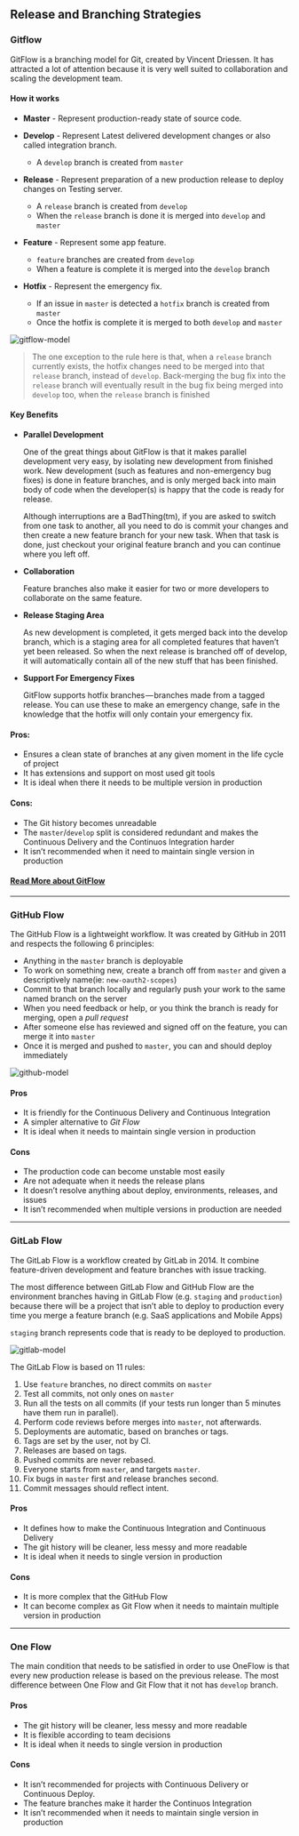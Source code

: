 ## Release and Branching Strategies
### Gitflow
GitFlow is a branching model for Git, created by Vincent Driessen. It has attracted a lot of attention because it is very well suited to collaboration and scaling the development team.

#### How it works
* __Master__ - Represent production-ready state of source code.
* __Develop__ - Represent Latest delivered development changes or also called integration branch.

    * A `develop` branch is created from `master`

* __Release__ - Represent preparation of a new production release to deploy changes on Testing server.

    * A `release` branch is created from `develop`
    * When the `release` branch is done it is merged into `develop` and `master`

* __Feature__ - Represent some app feature.

    * `feature` branches are created from `develop`
    * When a feature is complete it is merged into the `develop` branch

* __Hotfix__ - Represent the emergency fix.

    * If an issue in `master` is detected a `hotfix` branch is created from `master`
    * Once the hotfix is complete it is merged to both `develop` and `master`

![gitflow-model](./images/gitflow-model.png)

> The one exception to the rule here is that, when a `release` branch currently exists, the hotfix changes need to be merged into that `release` branch, instead of `develop`. Back-merging the bug fix into the `release` branch will eventually result in the bug fix being merged into `develop` too, when the `release` branch is finished

#### Key Benefits
* __Parallel Development__

    One of the great things about GitFlow is that it makes parallel development very easy, by isolating new development from finished work. New development (such as features and non-emergency bug fixes) is done in feature branches, and is only merged back into main body of code when the developer(s) is happy that the code is ready for release.

    Although interruptions are a BadThing(tm), if you are asked to switch from one task to another, all you need to do is commit your changes and then create a new feature branch for your new task. When that task is done, just checkout your original feature branch and you can continue where you left off.

* __Collaboration__

    Feature branches also make it easier for two or more developers to collaborate on the same feature.

* __Release Staging Area__

    As new development is completed, it gets merged back into the develop branch, which is a staging area for all completed features that haven’t yet been released. So when the next release is branched off of develop, it will automatically contain all of the new stuff that has been finished.

* __Support For Emergency Fixes__

    GitFlow supports hotfix branches — branches made from a tagged release. You can use these to make an emergency change, safe in the knowledge that the hotfix will only contain your emergency fix.

#### Pros:
* Ensures a clean state of branches at any given moment in the life cycle of project
* It has extensions and support on most used git tools
* It is ideal when there it needs to be multiple version in production

#### Cons:
* The Git history becomes unreadable
* The `master`/`develop` split is considered redundant and makes the Continuous Delivery and the Continuos Integration harder
* It isn’t recommended when it need to maintain single version in production

#### [Read More about GitFlow](https://nvie.com/posts/a-successful-git-branching-model/)

___

### GitHub Flow
The GitHub Flow is a lightweight workflow. It was created by GitHub in 2011 and respects the following 6 principles:
* Anything in the `master` branch is deployable
* To work on something new, create a branch off from `master` and given a descriptively name(ie: `new-oauth2-scopes`)
* Commit to that branch locally and regularly push your work to the same named branch on the server
* When you need feedback or help, or you think the branch is ready for merging, open a _pull request_
* After someone else has reviewed and signed off on the feature, you can merge it into `master`
* Once it is merged and pushed to `master`, you can and should deploy immediately

![github-model](./images/github-model.png)

#### Pros
* It is friendly for the Continuous Delivery and Continuous Integration
* A simpler alternative to _Git Flow_
* It is ideal when it needs to maintain single version in production

#### Cons
* The production code can become unstable most easily
* Are not adequate when it needs the release plans
* It doesn’t resolve anything about deploy, environments, releases, and issues
* It isn’t recommended when multiple versions in production are needed

___

### GitLab Flow
The GitLab Flow is a workflow created by GitLab in 2014. It combine feature-driven development and feature branches with issue tracking.

The most difference between GitLab Flow and GitHub Flow are the environment branches having in GitLab Flow (e.g. `staging` and `production`) because there will be a project that isn’t able to deploy to production every time you merge a feature branch (e.g. SaaS applications and Mobile Apps)

`staging` branch represents code that is ready to be deployed to production.

![gitlab-model](./images/gitlab-model.png)

The GitLab Flow is based on 11 rules:
1. Use `feature` branches, no direct commits on `master`
2. Test all commits, not only ones on `master`
3. Run all the tests on all commits (if your tests run longer than 5 minutes have them run in parallel).
4. Perform code reviews before merges into `master`, not afterwards.
5. Deployments are automatic, based on branches or tags.
6. Tags are set by the user, not by CI.
7. Releases are based on tags.
8. Pushed commits are never rebased.
9. Everyone starts from `master`, and targets `master`.
10. Fix bugs in `master` first and release branches second.
11. Commit messages should reflect intent.

#### Pros
* It defines how to make the Continuous Integration and Continuous Delivery
* The git history will be cleaner, less messy and more readable
* It is ideal when it needs to single version in production

#### Cons
* It is more complex that the GitHub Flow
* It can become complex as Git Flow when it needs to maintain multiple version in production

___

### One Flow
The main condition that needs to be satisfied in order to use OneFlow is that every new production release is based on the previous release. The most difference between One Flow and Git Flow that it not has `develop` branch.

#### Pros
* The git history will be cleaner, less messy and more readable
* It is flexible according to team decisions
* It is ideal when it needs to single version in production

#### Cons
* It isn’t recommended for projects with Continuous Delivery or Continuous Deploy.
* The feature branches make it harder the Continuos Integration
* It isn’t recommended when it needs to maintain single version in production
